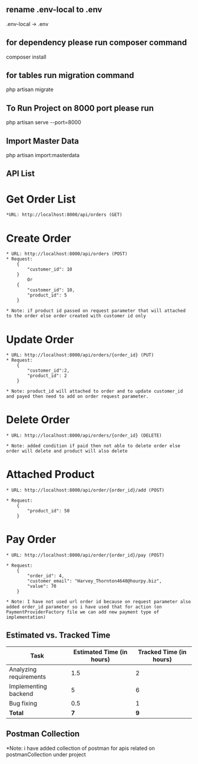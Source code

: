 ## rename .env-local to .env
.env-local -> .env

## for dependency  please run composer command
composer install

## for tables run migration command
php artisan migrate

## To Run Project on 8000 port please run
php  artisan serve --port=8000

## Import Master Data
php artisan import:masterdata

## API List

# Get Order List
    *URL: http://localhost:8000/api/orders (GET)

# Create Order #
    * URL: http://localhost:8000/api/orders (POST)
    * Request: 
        {
            "customer_id": 10
        }
            Or
        {
            "customer_id": 10,
            "product_id": 5
        }

    * Note: if product id passed on request parameter that will attached to the order else order created with customer id only

# Update Order #
    * URL: http://localhost:8000/api/orders/{order_id} (PUT)
    * Request: 
        {
            "customer_id":2,
            "product_id": 2
        }

    * Note: product_id will attached to order and to update customer_id and payed then need to add on order request parameter.

# Delete Order #
    * URL: http://localhost:8000/api/orders/{order_id} (DELETE)

    * Note: added condition if paid then not able to delete order else order will delete and product will also delete

# Attached Product
    * URL: http://localhost:8000/api/order/{order_id}/add (POST)
    
    * Request:
        {
            "product_id": 50
        }

# Pay Order
    * URL: http://localhost:8000/api/order/{order_id}/pay (POST)
    
    * Request:
        {
            "order_id": 4,
            "customer_email": "Harvey_Thornton4640@hourpy.biz",
            "value": 70
        }

    * Note: I have not used url order id because on request parameter also added order_id parameter so i have used that for action (on PaymentProviderFactory file we can add new payment type of implementation)


## Estimated vs. Tracked Time

| Task                   | Estimated Time (in hours) | Tracked Time (in hours) |
|------------------------|---------------------------|-------------------------|
| Analyzing requirements | 1.5                       | 2                       |
| Implementing backend   | 5                         | 6                       |
| Bug fixing             | 0.5                       | 1                       |
| **Total**              | **7**                     | **9**                   |


## Postman Collection

*Note: i have added collection of postman for apis related on postmanCollection under project

